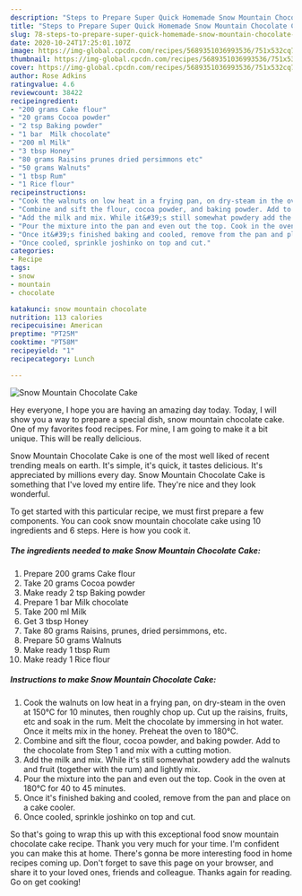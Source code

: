 ```yaml
---
description: "Steps to Prepare Super Quick Homemade Snow Mountain Chocolate Cake"
title: "Steps to Prepare Super Quick Homemade Snow Mountain Chocolate Cake"
slug: 78-steps-to-prepare-super-quick-homemade-snow-mountain-chocolate-cake
date: 2020-10-24T17:25:01.107Z
image: https://img-global.cpcdn.com/recipes/5689351036993536/751x532cq70/snow-mountain-chocolate-cake-recipe-main-photo.jpg
thumbnail: https://img-global.cpcdn.com/recipes/5689351036993536/751x532cq70/snow-mountain-chocolate-cake-recipe-main-photo.jpg
cover: https://img-global.cpcdn.com/recipes/5689351036993536/751x532cq70/snow-mountain-chocolate-cake-recipe-main-photo.jpg
author: Rose Adkins
ratingvalue: 4.6
reviewcount: 38422
recipeingredient:
- "200 grams Cake flour"
- "20 grams Cocoa powder"
- "2 tsp Baking powder"
- "1 bar  Milk chocolate"
- "200 ml Milk"
- "3 tbsp Honey"
- "80 grams Raisins prunes dried persimmons etc"
- "50 grams Walnuts"
- "1 tbsp Rum"
- "1 Rice flour"
recipeinstructions:
- "Cook the walnuts on low heat in a frying pan, on dry-steam in the oven at 150°C for 10 minutes, then roughly chop up. Cut up the raisins, fruits, etc and soak in the rum. Melt the chocolate by immersing in hot water. Once it melts mix in the honey. Preheat the oven to 180°C."
- "Combine and sift the flour, cocoa powder, and baking powder. Add to the chocolate from Step 1 and mix with a cutting motion."
- "Add the milk and mix. While it&#39;s still somewhat powdery add the walnuts and fruit (together with the rum) and lightly mix."
- "Pour the mixture into the pan and even out the top. Cook in the oven at 180°C for 40 to 45 minutes."
- "Once it&#39;s finished baking and cooled, remove from the pan and place on a cake cooler."
- "Once cooled, sprinkle joshinko on top and cut."
categories:
- Recipe
tags:
- snow
- mountain
- chocolate

katakunci: snow mountain chocolate 
nutrition: 113 calories
recipecuisine: American
preptime: "PT25M"
cooktime: "PT58M"
recipeyield: "1"
recipecategory: Lunch

---
```



![Snow Mountain Chocolate Cake](https://img-global.cpcdn.com/recipes/5689351036993536/751x532cq70/snow-mountain-chocolate-cake-recipe-main-photo.jpg)

Hey everyone, I hope you are having an amazing day today. Today, I will show you a way to prepare a special dish, snow mountain chocolate cake. One of my favorites food recipes. For mine, I am going to make it a bit unique. This will be really delicious.



Snow Mountain Chocolate Cake is one of the most well liked of recent trending meals on earth. It's simple, it's quick, it tastes delicious. It's appreciated by millions every day. Snow Mountain Chocolate Cake is something that I've loved my entire life. They're nice and they look wonderful.


To get started with this particular recipe, we must first prepare a few components. You can cook snow mountain chocolate cake using 10 ingredients and 6 steps. Here is how you cook it.

<!--inarticleads1-->

##### The ingredients needed to make Snow Mountain Chocolate Cake:

1. Prepare 200 grams Cake flour
1. Take 20 grams Cocoa powder
1. Make ready 2 tsp Baking powder
1. Prepare 1 bar  Milk chocolate
1. Take 200 ml Milk
1. Get 3 tbsp Honey
1. Take 80 grams Raisins, prunes, dried persimmons, etc.
1. Prepare 50 grams Walnuts
1. Make ready 1 tbsp Rum
1. Make ready 1 Rice flour




<!--inarticleads2-->

##### Instructions to make Snow Mountain Chocolate Cake:

1. Cook the walnuts on low heat in a frying pan, on dry-steam in the oven at 150°C for 10 minutes, then roughly chop up. Cut up the raisins, fruits, etc and soak in the rum. Melt the chocolate by immersing in hot water. Once it melts mix in the honey. Preheat the oven to 180°C.
1. Combine and sift the flour, cocoa powder, and baking powder. Add to the chocolate from Step 1 and mix with a cutting motion.
1. Add the milk and mix. While it&#39;s still somewhat powdery add the walnuts and fruit (together with the rum) and lightly mix.
1. Pour the mixture into the pan and even out the top. Cook in the oven at 180°C for 40 to 45 minutes.
1. Once it&#39;s finished baking and cooled, remove from the pan and place on a cake cooler.
1. Once cooled, sprinkle joshinko on top and cut.




So that's going to wrap this up with this exceptional food snow mountain chocolate cake recipe. Thank you very much for your time. I'm confident you can make this at home. There's gonna be more interesting food in home recipes coming up. Don't forget to save this page on your browser, and share it to your loved ones, friends and colleague. Thanks again for reading. Go on get cooking!
